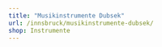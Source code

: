 ```yaml
---
title: "Musikinstrumente Dubsek"
url: /innsbruck/musikinstrumente-dubsek/
shop: Instrumente
---
```

